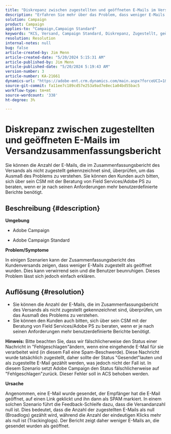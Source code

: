 ```yaml
---
title: "Diskrepanz zwischen zugestellten und geöffneten E-Mails im Versandzusammenfassungsbericht"
description: "Erfahren Sie mehr über das Problem, dass weniger E-Mails zugestellt wurden als im Übersichtsbericht zu Kundensendungen geöffnet."
solution: Campaign
product: Campaign
applies-to: "Campaign,Campaign Standard"
keywords: "KCS, Versand, Campaign Standard, Diskrepanz, Zugestellt, geöffnete E-Mails, Versandzusammenfassungsbericht, FAQ"
resolution: Resolution
internal-notes: null
bug: false
article-created-by: Jim Menn
article-created-date: "5/20/2024 5:15:31 AM"
article-published-by: Jim Menn
article-published-date: "5/20/2024 5:19:43 AM"
version-number: 3
article-number: KA-21661
dynamics-url: "https://adobe-ent.crm.dynamics.com/main.aspx?forceUCI=1&pagetype=entityrecord&etn=knowledgearticle&id=a68f5df4-6716-ef11-9f8a-6045bd006268"
source-git-commit: fa11ee7c189cd57e253a9ad7e8ec1a04bd55bac5
workflow-type: tm+mt
source-wordcount: '338'
ht-degree: 3%

---
```


# Diskrepanz zwischen zugestellten und geöffneten E-Mails im Versandzusammenfassungsbericht


Sie können die Anzahl der E-Mails, die im Zusammenfassungsbericht des Versands als nicht zugestellt gekennzeichnet sind, überprüfen, um das Ausmaß des Problems zu verstehen. Sie können den Kunden auch bitten, sich über sein CSM mit der Beratung von Field Services/Adobe PS zu beraten, wenn er je nach seinen Anforderungen mehr benutzerdefinierte Berichte benötigt.

## Beschreibung {#description}


<b>Umgebung</b>

- Adobe Campaign

- Adobe Campaign Standard

<b>Problem/Symptome</b>

In einigen Szenarien kann der Zusammenfassungsbericht des Kundenversands zeigen, dass weniger E-Mails zugestellt als geöffnet wurden. Dies kann verwirrend sein und die Benutzer beunruhigen. Dieses Problem lässt sich jedoch einfach erklären.


## Auflösung {#resolution}


- Sie können die Anzahl der E-Mails, die im Zusammenfassungsbericht des Versands als nicht zugestellt gekennzeichnet sind, überprüfen, um das Ausmaß des Problems zu verstehen.
- Sie können den Kunden auch bitten, sich über sein CSM mit der Beratung von Field Services/Adobe PS zu beraten, wenn er je nach seinen Anforderungen mehr benutzerdefinierte Berichte benötigt.


<b>Hinweis:</b> Bitte beachten Sie, dass wir fälschlicherweise den Status einer Nachricht in &quot;Fehlgeschlagen&quot;ändern, wenn eine eingehende E-Mail für sie verarbeitet wird (in diesem Fall eine Spam-Beschwerde). Diese Nachricht wurde tatsächlich zugestellt, daher sollte der Status &quot;Gesendet&quot;lauten und als zugestellte E-Mail gezählt werden, was jedoch nicht der Fall ist. In diesem Szenario setzt Adobe Campaign den Status fälschlicherweise auf &quot;Fehlgeschlagen&quot;zurück. Dieser Fehler soll in ACS behoben werden.

<b>Ursache</b>

Angenommen, eine E-Mail wurde gesendet, der Empfänger hat die E-Mail geöffnet, auf einen Link geklickt und ihn dann als SPAM markiert. In einem solchen Szenario führt die Feedback-Schleife dazu, dass die Versandanzahl null ist. Dies bedeutet, dass die Anzahl der zugestellten E-Mails als null (Broadlogs) gezählt wird, während die Anzahl der eindeutigen Klicks mehr als null ist (Trackinglogs). Der Bericht zeigt daher weniger E-Mails an, die gesendet wurden als geöffnet.
